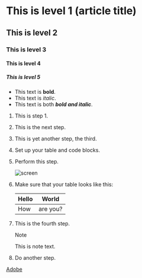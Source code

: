 # This is level 1 (article title)
## This is level 2
### This is level 3
#### This is level 4
##### This is level 5

*   This text is **bold**.
*   This text is *italic*.
*   This text is both ***bold and italic***.

1. This is step 1.
1. This is the next step.
1. This is yet another step, the third.


1. Set up your table and code blocks.
1. Perform this step.

   ![screen](https://experienceleague.adobe.com/docs/contributor/assets/adobe_standard_logo.png?lang=es)

1. Make sure that your table looks like this:

   | Hello | World |
   |---|---|
   | How | are you? |

1. This is the fourth step.

   >[!NOTE]
   >
   >This is note text.

1. Do another step.


[Adobe](https://www.adobe.com)
